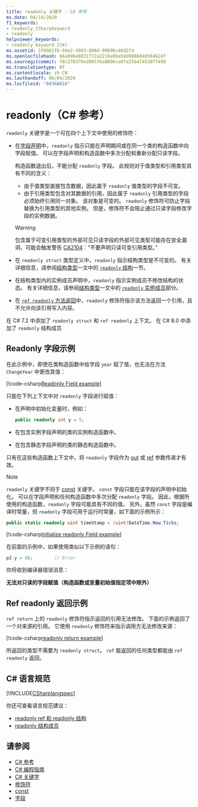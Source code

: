 ```yaml
---
title: readonly 关键字 - C# 参考
ms.date: 04/14/2020
f1_keywords:
- readonly_CSharpKeyword
- readonly
helpviewer_keywords:
- readonly keyword [C#]
ms.assetid: 2f8081f6-0de2-4903-898d-99696c48d2f4
ms.openlocfilehash: 66a096e8831f72a2216e8ba5dd9866046504624f
ms.sourcegitcommit: f8c270376ed905f6a8896ce0fe25b4f4b38ff498
ms.translationtype: HT
ms.contentlocale: zh-CN
ms.lasthandoff: 06/04/2020
ms.locfileid: "84368616"
---
```

# <a name="readonly-c-reference"></a>readonly（C# 参考）

`readonly` 关键字是一个可在四个上下文中使用的修饰符：

- 在[字段声明](#readonly-field-example)中，`readonly` 指示只能在声明期间或在同一个类的构造函数中向字段赋值。 可以在字段声明和构造函数中多次分配和重新分配只读字段。
  
  构造函数退出后，不能分配 `readonly` 字段。 此规则对于值类型和引用类型具有不同的含义：
  
  - 由于值类型直接包含数据，因此属于 `readonly` 值类型的字段不可变。
  - 由于引用类型包含对其数据的引用，因此属于 `readonly` 引用类型的字段必须始终引用同一对象。 该对象是可变的。 `readonly` 修饰符可防止字段替换为引用类型的其他实例。 但是，修饰符不会阻止通过只读字段修改字段的实例数据。

  > [!WARNING]
  > 包含属于可变引用类型的外部可见只读字段的外部可见类型可能存在安全漏洞，可能会触发警告 [CA2104](/visualstudio/code-quality/ca2104)：“不要声明只读可变引用类型。”

- 在 `readonly struct` 类型定义中，`readonly` 指示结构类型是不可变的。 有关详细信息，请参阅[结构类型](../builtin-types/struct.md)一文中的 [`readonly` 结构](../builtin-types/struct.md#readonly-struct)一节。
- 在结构类型内的实例成员声明中，`readonly` 指示实例成员不修改结构的状态。 有关详细信息，请参阅[结构类型](../builtin-types/struct.md)一文中的 [`readonly` 实例成员](../builtin-types/struct.md#readonly-instance-members)部分。
- 在 [`ref readonly` 方法返回](#ref-readonly-return-example)中，`readonly` 修饰符指示该方法返回一个引用，且不允许向该引用写入内容。

在 C# 7.2 中添加了 `readonly struct` 和 `ref readonly` 上下文。 在 C# 8.0 中添加了 `readonly` 结构成员

## <a name="readonly-field-example"></a>Readonly 字段示例

在此示例中，即使在类构造函数中给字段 `year` 赋了值，也无法在方法 `ChangeYear` 中更改其值：

[!code-csharp[Readonly Field example](snippets/ReadonlyKeywordExamples.cs#ReadonlyField)]

只能在下列上下文中对 `readonly` 字段进行赋值：

- 在声明中初始化变量时，例如：

  ```csharp
  public readonly int y = 5;
  ```

- 在包含实例字段声明的类的实例构造函数中。
- 在包含静态字段声明的类的静态构造函数中。

只有在这些构造函数上下文中，将 `readonly` 字段作为 [out](out-parameter-modifier.md) 或 [ref](ref.md) 参数传递才有效。

> [!NOTE]
> `readonly` 关键字不同于 [const](const.md) 关键字。 `const` 字段只能在该字段的声明中初始化。 可以在字段声明和任何构造函数中多次分配 `readonly` 字段。 因此，根据所使用的构造函数，`readonly` 字段可能具有不同的值。 另外，虽然 `const` 字段是编译时常量，但 `readonly` 字段可用于运行时常量，如下面的示例所示：
>
> ```csharp
> public static readonly uint timeStamp = (uint)DateTime.Now.Ticks;
> ```

[!code-csharp[Initialize readonly Field example](snippets/ReadonlyKeywordExamples.cs#InitReadonlyField)]

在前面的示例中，如果使用类似以下示例的语句：

```csharp
p2.y = 66;        // Error
```

你将收到编译器错误消息：

**无法对只读的字段赋值（构造函数或变量初始值指定项中除外）**

## <a name="ref-readonly-return-example"></a>Ref readonly 返回示例

`ref return` 上的 `readonly` 修饰符指示返回的引用无法修改。 下面的示例返回了一个对来源的引用。 它使用 `readonly` 修饰符来指示调用方无法修改来源：

[!code-csharp[readonly return example](snippets/ReadonlyKeywordExamples.cs#ReadonlyReturn)]

所返回的类型不需要为 `readonly struct`。 `ref` 能返回的任何类型都能由 `ref readonly` 返回。

## <a name="c-language-specification"></a>C# 语言规范

[!INCLUDE[CSharplangspec](~/includes/csharplangspec-md.md)]

你还可查看语言规范建议：

- [readonly ref 和 readonly 结构](~/_csharplang/proposals/csharp-7.2/readonly-ref.md)
- [readonly 结构成员](~/_csharplang/proposals/csharp-8.0/readonly-instance-members.md)

## <a name="see-also"></a>请参阅

- [C# 参考](../index.md)
- [C# 编程指南](../../programming-guide/index.md)
- [C# 关键字](index.md)
- [修饰符](index.md)
- [const](const.md)
- [字段](../../programming-guide/classes-and-structs/fields.md)
